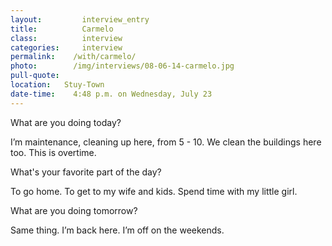 ```yaml
---
layout:         interview_entry
title:          Carmelo
class:          interview
categories:     interview
permalink:    /with/carmelo/
photo:        /img/interviews/08-06-14-carmelo.jpg
pull-quote:
location:   Stuy-Town
date-time:    4:48 p.m. on Wednesday, July 23
---
```


<p class="question">What are you doing today?</p>
<p>I’m maintenance, cleaning up here, from 5 - 10. We clean the buildings here too. This is overtime.</p>

<p class="question">What's your favorite part of the day?</p>
<p>To go home. To get to my wife and kids. Spend time with my little girl.</p>

<p class="question">What are you doing tomorrow?</p>
<p>Same thing. I’m back here. I’m off on the weekends.</p>